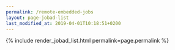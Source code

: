 ```yaml
---
permalink: /remote-embedded-jobs
layout: page-jobad-list
last_modified_at: 2019-04-01T10:18:51+0200
---
```

{% include render_jobad_list.html permalink=page.permalink %}
